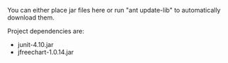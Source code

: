 You can either place jar files here or run "ant update-lib" to automatically download them.

Project dependencies  are:
* junit-4.10.jar
* jfreechart-1.0.14.jar
